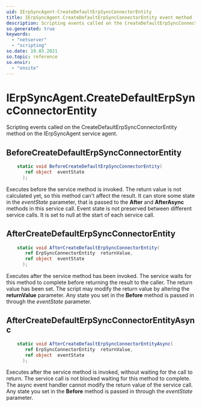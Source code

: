 ```yaml
---
uid: IErpSyncAgent-CreateDefaultErpSyncConnectorEntity
title: IErpSyncAgent.CreateDefaultErpSyncConnectorEntity event method
description: Scripting events called on the CreateDefaultErpSyncConnectorEntity method on the IErpSyncAgent service agent.
so.generated: true
keywords:
  - "netserver"
  - "scripting"
so.date: 19.03.2021
so.topic: reference
so.envir:
  - "onsite"
---
```

# IErpSyncAgent.CreateDefaultErpSyncConnectorEntity

Scripting events called on the <see cref='M:SuperOffice.CRM.Services.IErpSyncAgent.CreateDefaultErpSyncConnectorEntity'>CreateDefaultErpSyncConnectorEntity</see> method on the <see cref='IErpSyncAgent'>IErpSyncAgent</see>  service agent.

## BeforeCreateDefaultErpSyncConnectorEntity
```cs
    static void BeforeCreateDefaultErpSyncConnectorEntity(
       ref object  eventState
      );
```
Executes before the service method is invoked.
The return value is not calculated yet, so this method can't affect the result.
It can store some state in the *eventState* parameter, that is passed to the **After** and **AfterAsync** methods in this service call.
Event state is not preserved between different service calls. It is set to null at the start of each service call.
## AfterCreateDefaultErpSyncConnectorEntity
```cs
    static void AfterCreateDefaultErpSyncConnectorEntity(
       ref ErpSyncConnectorEntity  returnValue,
       ref object  eventState
      );
```
Executes after the service method has been invoked. The service waits for this method to complete before returning the result to the caller.
The return value has been set. The script may modify the return value by altering the **returnValue** parameter.
Any state you set in the **Before** method is passed in through the *eventState* parameter.
## AfterCreateDefaultErpSyncConnectorEntityAsync
```cs
    static void AfterCreateDefaultErpSyncConnectorEntityAsync(
       ref ErpSyncConnectorEntity  returnValue,
       ref object  eventState
      );
```
Executes after the service method is invoked, without waiting for the call to return.
The service call is not blocked waiting for this method to complete.
The async event handler cannot modify the return value of the service call.
Any state you set in the **Before** method is passed in through the *eventState* parameter.


